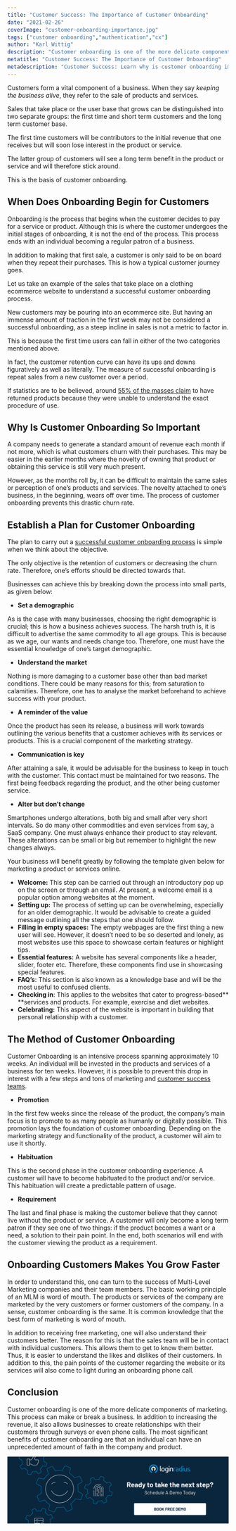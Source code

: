 ```yaml
---
title: "Customer Success: The Importance of Customer Onboarding"
date: "2021-02-26"
coverImage: "customer-onboarding-importance.jpg"
tags: ["customer onboarding","authentication","cx"]
author: "Karl Wittig"
description: "Customer onboarding is one of the more delicate components of marketing. This process can make or break a business. In addition to increasing the revenue, it also allows businesses to create relationships with their customers."
metatitle: "Customer Success: The Importance of Customer Onboarding"
metadescription: "Customer Success: Learn why is customer onboarding important to the success of a business. Ultimate guide to carrying out a successful customer onboarding process."
---
```

Customers form a vital component of a business. When they say _keeping the business alive_, they refer to the sale of products and services. 

Sales that take place or the user base that grows can be distinguished into two separate groups: the first time and short term customers and the long term customer base. 

The first time customers will be contributors to the initial revenue that one receives but will soon lose interest in the product or service. 

The latter group of customers will see a long term benefit in the product or service and will therefore stick around. 

This is the basis of customer onboarding. 

## When Does Onboarding Begin for Customers 

Onboarding is the process that begins when the customer decides to pay for a service or product. Although this is where the customer undergoes the initial stages of onboarding, it is not the end of the process. This process ends with an individual becoming a regular patron of a business. 

In addition to making that first sale, a customer is only said to be on board when they repeat their purchases. This is how a typical customer journey goes.

Let us take an example of the sales that take place on a clothing ecommerce website to understand a successful customer onboarding process.

New customers may be pouring into an ecommerce site. But having an immense amount of traction in the first week may not be considered a successful onboarding, as a steep incline in sales is not a metric to factor in. 

This is because the first time users can fall in either of the two categories mentioned above. 

In fact, the customer retention curve can have its ups and downs figuratively as well as literally. The measure of successful onboarding is repeat sales from a new customer over a period. 

If statistics are to be believed, around [55% of the masses claim](https://www.wyzowl.com/customer-onboarding-statistics/) to have returned products because they were unable to understand the exact procedure of use. 

## Why Is Customer Onboarding So Important

A company needs to generate a standard amount of revenue each month if not more, which is what customers churn with their purchases. This may be easier in the earlier months where the novelty of owning that product or obtaining this service is still very much present. 

However, as the months roll by, it can be difficult to maintain the same sales or perception of one’s products and services. The novelty attached to one’s business, in the beginning, wears off over time. The process of customer onboarding prevents this drastic churn rate. 

## Establish a Plan for Customer Onboarding

The plan to carry out a [successful customer onboarding process](https://www.loginradius.com/blog/fuel/2021/01/user-onboarding-tools/) is simple when we think about the objective. 

The only objective is the retention of customers or decreasing the churn rate. Therefore, one’s efforts should be directed towards that. 

Businesses can achieve this by breaking down the process into small parts, as given below: 

*   **Set a demographic** 

As is the case with many businesses, choosing the right demographic is crucial; this is how a business achieves success. The harsh truth is, it is difficult to advertise the same commodity to all age groups. This is because as we age, our wants and needs change too. Therefore, one must have the essential knowledge of one’s target demographic.  

*   **Understand the market** 

Nothing is more damaging to a customer base other than bad market conditions. There could be many reasons for this; from saturation to calamities. Therefore, one has to analyse the market beforehand to achieve success with your product. 

*   **A reminder of the value** 

Once the product has seen its release, a business will work towards outlining the various benefits that a customer achieves with its services or products. This is a crucial component of the marketing strategy. 

*   **Communication is key** 

After attaining a sale, it would be advisable for the business to keep in touch with the customer. This contact must be maintained for two reasons. The first being feedback regarding the product, and the other being customer service. 

*   **Alter but don’t change**

Smartphones undergo alterations, both big and small after very short intervals. So do many other commodities and even services from say, a SaaS company. One must always enhance their product to stay relevant. These alterations can be small or big but remember to highlight the new changes always. 

Your business will benefit greatly by following the template given below for marketing a product or services online. 

*   **Welcome:** This step can be carried out through an introductory pop up on the screen or through an email. At present, a welcome email is a popular option among websites at the moment. 
*   **Setting up:** The process of setting up can be overwhelming, especially for an older demographic. It would be advisable to create a guided message outlining all the steps that one should follow. 
*   **Filling in empty spaces:** The empty webpages are the first thing a new user will see. However, it doesn’t need to be so deserted and lonely, as most websites use this space to showcase certain features or highlight tips. 
*   **Essential features:** A website has several components like a header, slider, footer etc. Therefore, these components find use in showcasing special features. 
*   **FAQ’s**: This section is also known as a knowledge base and will be the most useful to confused clients. 
*   **Checking in**: This applies to the websites that cater to progress-based** **services and products. For example, exercise and diet websites. 
*   **Celebrating:** This aspect of the website is important in building that personal relationship with a customer. 

## The Method of Customer Onboarding

Customer Onboarding is an intensive process spanning approximately 10 weeks. An individual will be invested in the products and services of a business for ten weeks. However, it is possible to prevent this drop in interest with a few steps and tons of marketing and [customer success teams](https://www.loginradius.com/blog/fuel/2021/02/saas-consumer-support/). 

*   **Promotion** 

In the first few weeks since the release of the product, the company’s main focus is to promote to as many people as humanly or digitally possible. This promotion lays the foundation of customer onboarding. Depending on the marketing strategy and functionality of the product, a customer will aim to use it shortly. 

*   **Habituation**

This is the second phase in the customer onboarding experience. A customer will have to become habituated to the product and/or service. This habituation will create a predictable pattern of usage. 

*   **Requirement** 

The last and final phase is making the customer believe that they cannot live without the product or service. A customer will only become a long term patron if they see one of two things: if the product becomes a want or a need, a solution to their pain point. In the end, both scenarios will end with the customer viewing the product as a requirement. 

## Onboarding Customers Makes You Grow Faster

In order to understand this, one can turn to the success of Multi-Level Marketing companies and their team members. The basic working principle of an MLM is word of mouth. The products or services of the company are marketed by the very customers or former customers of the company. In a sense, customer onboarding is the same. It is common knowledge that the best form of marketing is word of mouth. 

In addition to receiving free marketing, one will also understand their customers better. The reason for this is that the sales team will be in contact with individual customers. This allows them to get to know them better. Thus, it is easier to understand the likes and dislikes of their customers. In addition to this, the pain points of the customer regarding the website or its services will also come to light during an onboarding phone call. 

## Conclusion

Customer onboarding is one of the more delicate components of marketing. This process can make or break a business. In addition to increasing the revenue, it also allows businesses to create relationships with their customers through surveys or even phone calls. The most significant benefits of customer onboarding are that an individual can have an unprecedented amount of faith in the company and product.

[![book-a-demo-loginradius](../../assets/book-a-demo-loginradius.png)](https://www.loginradius.com/book-a-demo/)
